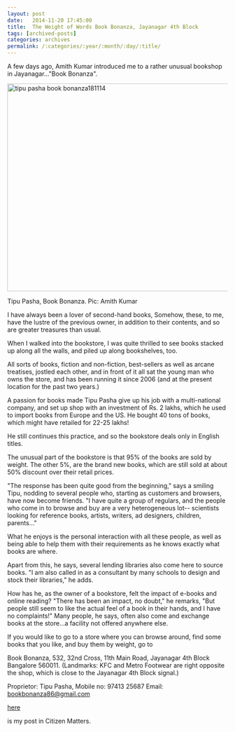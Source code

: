 ```yaml
---
layout: post
date:	2014-11-20 17:45:00
title:  The Weight of Words Book Bonanza, Jayanagar 4th Block
tags: [archived-posts]
categories: archives
permalink: /:categories/:year/:month/:day/:title/
---
```

A few days ago, Amith Kumar introduced me to a rather unusual bookshop in Jayanagar..."Book Bonanza". 

<a href="https://www.flickr.com/photos/86494503@N00/15834114452" title="tipu  pasha book bonanza181114 by mohandep, on Flickr"><img src="https://farm8.staticflickr.com/7561/15834114452_646a4bc277_z.jpg" width="640" height="474" alt="tipu  pasha book bonanza181114"></a>

Tipu Pasha, Book Bonanza. Pic: Amith Kumar

I have always been a lover of second-hand books, Somehow, these, to me, have the  lustre of the previous owner, in addition to their contents, and so are greater treasures than usual.

When I walked into the bookstore, I was quite thrilled to see books stacked up along all the walls, and piled up along bookshelves, too.

All sorts of books, fiction and non-fiction, best-sellers as well as arcane treatises, jostled each other, and in front of it all sat the young man who owns the store, and has been running it since 2006 (and at the present location for the past two years.)

A passion for books made Tipu Pasha give up his job with a multi-national company, and set up shop with an investment of  Rs. 2 lakhs, which he used to import books from Europe and the US.  He bought 40 tons of books, which might have retailed for 22-25 lakhs! 

He still continues this practice, and so the bookstore deals only in English titles.

The unusual part of the bookstore is that 95% of the books are sold by weight. The other 5%, are the brand new books, which are still sold at about 50% discount over their retail prices. 

"The response has been quite good from the beginning," says a smiling Tipu, nodding to several people who, starting as customers and browsers, have now become friends. "I have quite a group of regulars, and the people who come in to browse and buy are a very heterogeneous lot-- scientists looking for reference books, artists, writers,  ad designers, children, parents..."

What he enjoys is the personal interaction with all these people, as well as being able to help them with their requirements as he knows exactly what books are where. 

Apart from this, he says, several lending libraries also come here to source books.  "I am also called in as a consultant by many schools to design and stock their libraries," he adds. 

How has he, as the owner of a bookstore, felt the impact of e-books and online reading? "There has been an impact, no doubt," he remarks, "But people still seem to like the actual feel of a book in their hands, and I have no complaints!" Many people, he says, often also come and exchange books at the store...a facility not offered anywhere else.

If you would like to go to a store where you can browse around, find some books that you like, and buy them by weight, go to 

Book Bonanza,
532, 32nd Cross,  11th Main Road, 
Jayanagar 4th Block
Bangalore 560011.
(Landmarks: KFC and Metro Footwear are right opposite the shop, which is close to the Jayanagar 4th Block signal.)

Proprietor: Tipu Pasha, Mobile no:  97413 25687
Email: bookbonanza86@gmail.com

<a href="http://bangalore.citizenmatters.in/blogs/deepa-s-jottings/blog_posts/words-by-weight"> here </a>

is my post in Citizen Matters.
